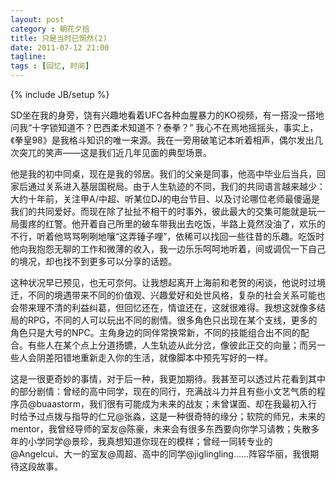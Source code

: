 ```yaml
---
layout: post
category : 朝花夕拾
title: 只是当时已惘然(2) 
date: 2011-07-12 21:00
tagline:
tags : [回忆, 时间]
---
```

{% include JB/setup %}

SD坐在我的身旁，饶有兴趣地看着UFC各种血腥暴力的KO视频，有一搭没一搭地问我“十字锁知道不？巴西柔术知道不？泰拳？” 我心不在焉地摇摇头，事实上，《拳皇98》是我格斗知识的唯一来源。我在一旁用破笔记本听着相声，偶尔发出几次突兀的笑声——这是我们近几年见面的典型场景。

他是我的初中同桌，现在是我的邻居。我们的父亲是同事，他高中毕业后当兵，回家后通过关系进入基层国税局。由于人生轨迹的不同，我们的共同语言越来越少：大约十年前，关注甲A/中超、听某位DJ的电台节目、以及讨论哪位老师最傻逼是我们的共同爱好。而现在除了扯扯不相干的时事外，彼此最大的交集可能就是玩一局蛋疼的红警。他开着自己所里的破车带我出去吃饭，半路上竟然没油了，欢乐的不行，听着他骂骂咧咧地嚷“这弄锤子哩”，依稀可以找回一些往昔的乐趣。吃饭时他向我抱怨无聊的工作和微薄的收入，我一边乐乐呵呵地听着，间或调侃一下自己的境况，却也找不到更多可以分享的话题。

这种状况早已预见，也无可奈何。让我想起离开上海前和老贺的闲谈，他说时过境迁，不同的境遇带来不同的价值观、兴趣爱好和处世风格，复杂的社会关系可能也会带来理不清的利益纠葛，但回忆还在，情谊还在，这就很难得。我想这就像多结局的RPG，不同的人可以玩出不同的剧情。很多角色只出现在某个支线，更多的角色只是大号的NPC。主角身边的同伴常换常新，不同的技能组合出不同的配合。有些人在某个点上分道扬镳，人生轨迹从此分岔，像彼此正交的向量；而另一些人会阴差阳错地重新走入你的生活，就像脚本中预先写好的一样。

这是一很更奇妙的事情，对于后一种，我更加期待。我甚至可以透过片花看到其中的部分剧情：曾经的高中同学，现在的同行，充满战斗力并且有些小文艺气质的程序员@buaastorm，我们很有可能成为未来的战友；未曾谋面、却在我最初入行时给予过点拨与指导的仁兄@张淼，这是一种很奇特的缘分；软院的师兄，未来的mentor，我曾经导师的室友@陈豪，未来会有很多东西要向你学习请教；失散多年的小学同学@景珍，我真想知道你现在的模样；曾经一同转专业的@Angelcui、大一的室友@周超、高中的同学@jiglingling……阵容华丽，我很期待这段故事。

